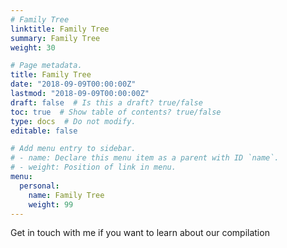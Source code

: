 ```yaml
---
# Family Tree
linktitle: Family Tree
summary: Family Tree
weight: 30

# Page metadata.
title: Family Tree
date: "2018-09-09T00:00:00Z"
lastmod: "2018-09-09T00:00:00Z"
draft: false  # Is this a draft? true/false
toc: true  # Show table of contents? true/false
type: docs  # Do not modify.
editable: false

# Add menu entry to sidebar.
# - name: Declare this menu item as a parent with ID `name`.
# - weight: Position of link in menu.
menu:
  personal:
    name: Family Tree
    weight: 99
---
```


Get in touch with me if you want to learn about our compilation